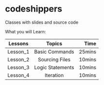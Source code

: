 # codeshippers
Classes with slides and source code


What you will Learn:

| Lessons       | Topics          | Time  |
| ------------- |:---------------:| -----:|
| Lesson_1      | Basic Commands  | 25mins|
| Lesson_2      | Sourcing Files  | 10mins|
| Lesson_3      | Logic Statements| 10mins|
| Lesson_4      | Iteration       | 10mins|

